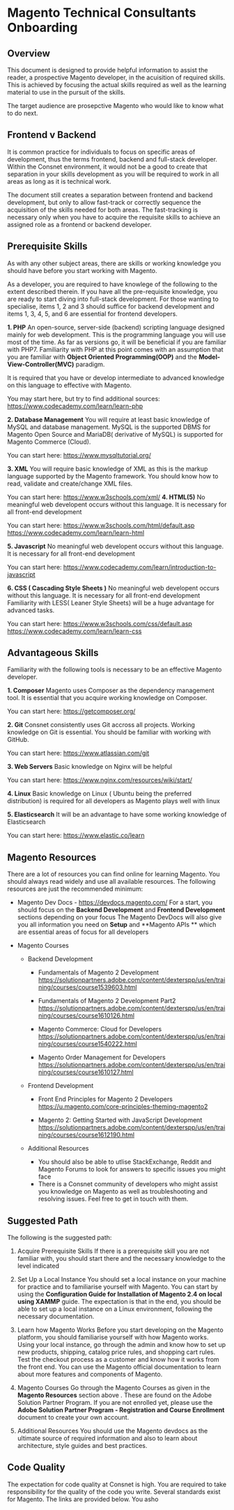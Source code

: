 
# Magento Technical Consultants Onboarding
 
## Overview
This document is designed to provide helpful information to assist the reader, a prospective Magento developer, in the acuisition of required skills. This is achieved by focusing the actual skills required as well as the learning material to use in the pursuit of the skills.

The target audience are prosepctive Magento who would like to know what to do next.

## Frontend v Backend
It is common practice for individuals to focus on specific areas of development, thus the terms frontend, backend and full-stack developer. Within the Consnet environment, it would not be a good to create that separation in your skills development as you will be required to work in all areas as long as it is technical work. 

The document still creates a separation between frontend and backend development, but only to allow fast-track or  correctly sequence the acquisition of the skills needed for both areas. The fast-tracking is necessary only when you have to acquire the requisite skills to achieve an assigned role as a frontend or backend developer.

## Prerequisite Skills
As with any other subject areas, there are skills or working knowledge you should have before you start working with Magento. 

As a developer, you are required to have knowlege of the following to the extent described therein. If you have all the pre-requisite knowledge, you are ready to start diving into full-stack development. For those wanting to specialise, items 1, 2 and 3 should suffice for backend development and items 1, 3, 4, 5, and 6 are essential for frontend developers. 

 **1. PHP**
	 An open-source, server-side (backend) scripting language designed mainly for web development. This is the programming language you will use most of the time. As far as versions go, it will be beneficial if you are familiar with PHP7. Familiarity with PHP at this point comes with an assumption that you are familiar with **Object Oriented Programming(OOP)** and the **Model-View-Controller(MVC)** paradigm. 
	 
It is required that you have or develop intermediate to advanced knowledge on this language to effective with Magento. 

You may start here, but try to find additional sources: https://www.codecademy.com/learn/learn-php

**2. Database Management**
    You will require at least basic knowledge of MySQL and database management. MySQL is the supported DBMS for Magento Open Source and MariaDB( derivative of MySQL) is supported for Magento Commerce (Cloud). 
    
   You can start here: https://www.mysqltutorial.org/
  
  **3. XML**
    You will require basic knowledge of XML as this is the markup language supported by the Magento framework. You should know how to read, validate and create/change XML files. 
    
  You can start here: https://www.w3schools.com/xml/
  **4. HTML(5)**
	  No meaningful web developent occurs without this language. It is necessary for all front-end development
	  
You can start here:
 https://www.w3schools.com/html/default.asp
 https://www.codecademy.com/learn/learn-html
	  
 **5. Javascript** 
	 No meaningful web developent occurs without this language. It is necessary for all front-end development
	
You can start here: https://www.codecademy.com/learn/introduction-to-javascript
	 
**6. CSS ( Cascading Style Sheets )**
	 No meaningful web developent occurs without this language. It is necessary for all front-end development
	 Familiarity with LESS( Leaner Style Sheets) will be a huge advantage for advanced tasks. 
	 
You can start here: 
https://www.w3schools.com/css/default.asp
https://www.codecademy.com/learn/learn-css

## Advantageous Skills 
Familiarity with the following tools is necessary to be an effective Magento developer. 

 **1. Composer** 
	 Magento uses Composer as the dependency management tool. It is essential that you acquire working knowledge on Composer. 
	 
You can start here: https://getcomposer.org/

 **2. Git**
	 Consnet consistently uses Git accross all projects. Working knowledge on Git is essential. You should be familiar with working with GitHub. 
	 
 You can start here: https://www.atlassian.com/git
 
 **3. Web Servers** 
	 Basic knowledge on Nginx will be helpful 

You can start here: https://www.nginx.com/resources/wiki/start/

 **4. Linux** 
	 Basic knowledge on Linux ( Ubuntu being the preferred distribution) is required for all developers as Magento plays well with linux
	 
  **5. Elasticsearch**
	  It will be an advantage to have some working knowledge of Elasticsearch
	  
You can start here: https://www.elastic.co/learn

## Magento Resources
There are a lot of resources you can find online for learning Magento. You should always read widely and use all available resources. The following resources are just the recommended minimum:

 - Magento Dev Docs - https://devdocs.magento.com/
	For a start, you should focus on the **Backend Development** and **Frontend Development** sections depending on your focus
    The Magento DevDocs will also give you all information you need on **Setup**  and **Magento APIs ** which are essential areas of focus for all developers
  
  - Magento Courses 
	  - Backend Development
		 - Fundamentals of Magento 2 Development 
			https://solutionpartners.adobe.com/content/dexterspp/us/en/training/courses/course1539603.html

		- Fundamentals of Magento 2 Development Part2
		    https://solutionpartners.adobe.com/content/dexterspp/us/en/training/courses/course1610126.html
		
		 - Magento Commerce: Cloud for Developers
			https://solutionpartners.adobe.com/content/dexterspp/us/en/training/courses/course1540222.html

	     - Magento Order Management for Developers
		    https://solutionpartners.adobe.com/content/dexterspp/us/en/training/courses/course1610127.html

	- Frontend Development
		-  Front End Principles for Magento 2 Developers
			https://u.magento.com/core-principles-theming-magento2
		
		- Magento 2: Getting Started with JavaScript Development
			https://solutionpartners.adobe.com/content/dexterspp/us/en/training/courses/course1612190.html
	
	- Additional Resources 
		- You should also be able to utlise StackExchange, Reddit and Magento Forums to look for answers to specific issues you might face
		- There is a Consnet community of developers who might assist you knowledge on Magento as well as troubleshooting and resolving issues. Feel free to get in touch with them.

## Suggested Path 
The following is the suggested path:

1. Acquire Prerequisite Skills
	 If there is a prerequisite skill you are not familiar with, you should start there and the necessary knowledge to the level indicated
	  
2. Set Up a Local Instance
	You should set a local instance on your machine for practice and to familiarise yourself with Magento. You can start by using the **Configuration Guide for Installation of Magento 2.4 on local using XAMMP** guide. The expectation is that in the end, you should be able to set up a local instance on a Linux environment, following the necessary documentation.
	
3. Learn how Magento Works
	Before you start developing on the Magento platform, you should familiarise yourself with how Magento works. Using your local instance, go through the admin and know how to set up new products, shipping, catalog price rules, and shopping cart rules. Test the checkout process as a customer and know how it works from the front end. You can use the Magento official documentation to learn about more features and components of Magento.

4. Magento Courses 
	Go through the Magento Courses as given in the **Magento Resources** section above . These are found on the Adobe Solution Partner Program. If you are not enrolled yet, please use the  **Adobe Solution Partner Program - Registration and Course Enrollment** document to create your own account. 

5. Additional Resources
	You should use the Magento devdocs as the ultimate source of required information and also to learn about architecture, style guides and best practices. 

## Code Quality 
The expectation for code quality at Consnet is high. You are required to take responsibility for the quality of the code you write. Several standards exist for Magento. The links are provided below. You asho
<!--stackedit_data:
eyJoaXN0b3J5IjpbLTIwNDc2NzAyMzUsMTk5OTY4MTQ4Niw5MD
k3NjgwNTYsLTE3ODY0ODExNDEsMTQ0MjE3MDQzMCwxNzE3NDY5
MDM2LDk1MTIyODgwNiwtNTMyODQzMjYyLC0xMzc3NjczNjU2LD
E4MDY3MTI3MzEsLTE5MTU4MTc3MDYsMzk1ODgxMDQsMjEzMzg5
NzM1MCwtMTA4NzY3ODgyNCwtNzEzNDIzMzA5LC0xNjM2NjA5OD
I1XX0=
-->